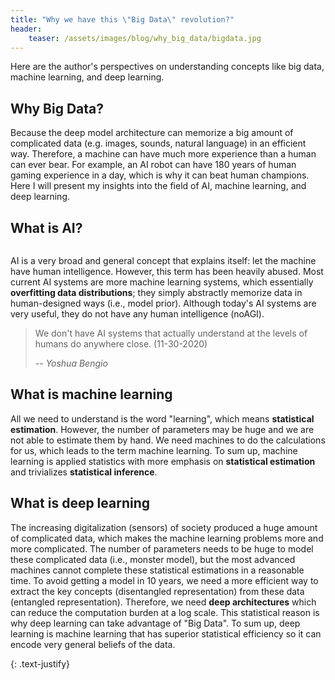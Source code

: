 ```yaml
---
title: "Why we have this \"Big Data\" revolution?"
header:
    teaser: /assets/images/blog/why_big_data/bigdata.jpg
---
```



Here are the author's perspectives on understanding concepts like big data, machine learning, and deep learning.

## Why Big Data?

Because the deep model architecture can memorize a big amount of complicated data (e.g. images, sounds, natural language) in an efficient way. Therefore, a machine can have much more experience than a human can ever bear. For example, an AI robot can have 180 years of human gaming experience in a day, which is why it can beat human champions. Here I will present my insights into the field of AI, machine learning, and deep learning. 


<!--- - **What is AI?** --->
## What is AI?

<figure style="width: 40%" class="align-right">
  <img src="{{ site.url }}{{ site.baseurl }}/assets/images/aidef.png" alt="">
</figure> 

AI is a very broad and general concept that explains itself: let the machine have human intelligence. However, this term has been heavily abused. Most current AI systems are more machine learning systems, which essentially **overfitting data distributions**; they simply abstractly memorize data in human-designed ways (i.e., model prior). Although today's AI systems are very useful, they do not have any human intelligence (noAGI). 

> We don't have AI systems that actually understand at the levels of humans do anywhere close. (11-30-2020)
>
> -- <cite> Yoshua Bengio </cite> 

## What is machine learning

All we need to understand is the word "learning", which means **statistical estimation**. However, the number of parameters may be huge and we are not able to estimate them by hand. We need machines to do the calculations for us, which leads to the term machine learning. To sum up, machine learning is applied statistics with more emphasis on **statistical estimation** and trivializes **statistical inference**.

## What is deep learning

The increasing digitalization (sensors) of society produced a huge amount of complicated data, which makes the machine learning problems more and more complicated. The number of parameters needs to be huge to model these complicated data (i.e., monster model), but the most advanced machines cannot complete these statistical estimations in a reasonable time. To avoid getting a model in 10 years, we need a more efficient way to extract the key concepts (disentangled representation) from these data (entangled representation). Therefore, we need **deep architectures** which can reduce the computation burden at a log scale. This statistical reason is why deep learning can take advantage of "Big Data". To sum up, deep learning is machine learning that has superior statistical efficiency so it can encode very general beliefs of the data. 

{: .text-justify}
